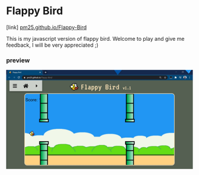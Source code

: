 # Flappy Bird

[link] [pm25.github.io/Flappy-Bird](https://pm25.github.io/Flappy-Bird)

This is my javascript version of flappy bird.
Welcome to play and give me feedback, I will be very appreciated ;)

### preview

![snapshot](img/preview.jpg)
